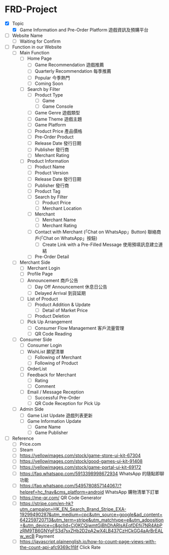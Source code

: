 # FRD-Project
- [x] Topic
    - [x] Game Information and Pre-Order Platform 遊戲資訊及預購平台

- [ ] Website Name
    - [ ] Waiting for Confirm

- [ ] Function in our Website
    - [ ] Main Function
        - [ ] Home Page
            - [ ] Game Recommendation 遊戲推薦
            - [ ] Quarterly Recommendation 每季推薦
            - [ ] Popular 今季熱門
            - [ ] Coming Soon
        - [ ] Search by Filter
            - [ ] Product Type
                - [ ] Game
                - [ ] Game Console
            - [ ] Game Genre 遊戲類型
            - [ ] Game Theme 遊戲主題
            - [ ] Game Platform 
            - [ ] Product Price 產品價格
            - [ ] Pre-Order Product
            - [ ] Release Date 發行日期
            - [ ] Publisher 發行商
            - [ ] Merchant Rating
        - [ ] Product Information
            - [ ] Product Name
            - [ ] Product Version
            - [ ] Release Date 發行日期
            - [ ] Publisher 發行商
            - [ ] Product Tag
            - [ ] Search by Filter
                - [ ] Product Price
                - [ ] Merchant Location
            - [ ] Merchant
                - [ ] Merchant Name
                - [ ] Merchant Rating
            - [ ] Contact with Merchant (「Chat on WhatsApp」Button) 聯絡商戶(「Chat on WhatsApp」按鈕)
                - [ ] Create Link with a Pre-Filled Message 使用預填訊息建立連結
            - [ ] Pre-Order Detail

    - [ ] Merchant Side
        - [ ] Merchant Login
        - [ ] Profile Page
        - [ ] Announcement 商戶公告
            - [ ] Day Off Announcement 休息日公告
            - [ ] Delayed Arrival 到貨延期
        - [ ] List of Product
            - [ ] Product Addition & Update
                - [ ] Detail of Market Price
            - [ ] Product Deletion
        - [ ] Pick Up Arrangement
            - [ ] Consumer Flow Management 客戶流量管理
            - [ ] QR Code Reading
    
    - [ ] Consumer Side
        - [ ] Consumer Login
        - [ ] WishList 願望清單
            - [ ] Following of Merchant
            - [ ] Following of Product
        - [ ] OrderList
        - [ ] Feedback for Merchant
            - [ ] Rating
            - [ ] Comment
        - [ ] Email / Message Reception
            - [ ] Successful Pre-Order
            - [ ] QR Code Reception for Pick Up

    - [ ] Admin Side
        - [ ] Game List Update 遊戲列表更新
        - [ ] Game Information Update
            - [ ] Game Name
            - [ ] Game Publisher

- [ ] Reference
    - [ ] Price.com
    - [ ] Steam
    - [ ] https://yellowimages.com/stock/game-store-ui-kit-67304
    - [ ] https://yellowimages.com/stock/good-games-ui-kit-91408
    - [ ] https://yellowimages.com/stock/game-portal-ui-kit-69172
    - [ ] https://faq.whatsapp.com/5913398998672934 WhatsApp 的隨點即聊功能
    - [ ] https://faq.whatsapp.com/5495780857144067/?helpref=hc_fnav&cms_platform=android WhatsApp 購物清單下訂單
    - [ ] https://me-qr.com/ QR Code Generator
    - [ ] https://stripe.com/en-hk?utm_campaign=HK_EN_Search_Brand_Stripe_EXA-19299490287&utm_medium=cpc&utm_source=google&ad_content=642259720713&utm_term=stripe&utm_matchtype=e&utm_adposition=&utm_device=c&gclid=Cj0KCQjwmtGjBhDhARIsAEqfDEfij7NR4AbPzRM9TB6GNYgFS3d7sxZHb2D2pA2wX4LB437CzHCkGG4aArBrEALw_wcB Payment
    - [ ] https://javascript.plainenglish.io/how-to-count-page-views-with-the-count-api-afc9369c1f8f Click Rate
